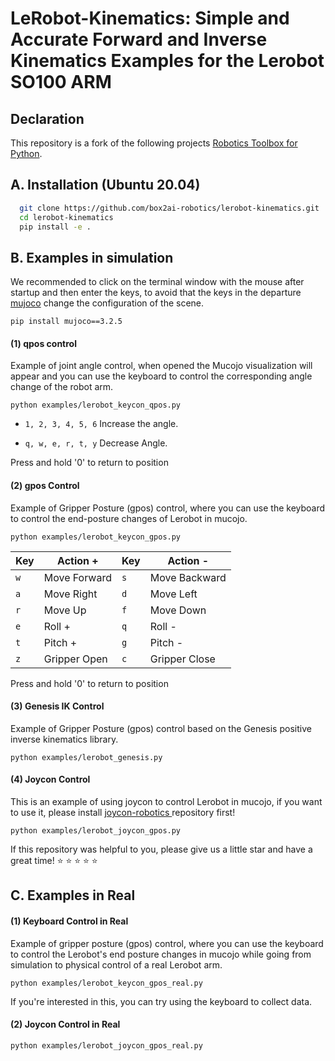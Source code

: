 
# LeRobot-Kinematics: Simple and Accurate Forward and Inverse Kinematics Examples for the Lerobot SO100 ARM

## Declaration

This repository is a fork of the following projects [Robotics Toolbox for Python](https://github.com/petercorke/robotics-toolbox-python).

## A. Installation (Ubuntu 20.04)

```bash
  git clone https://github.com/box2ai-robotics/lerobot-kinematics.git
  cd lerobot-kinematics
  pip install -e .
```

## B. Examples in simulation

We recommended to click on the terminal window with the mouse after startup and then enter the keys, to avoid that the keys in the departure [mujoco](https://github.com/google-deepmind/mujoco) change the configuration of the scene.

```shell
pip install mujoco==3.2.5
```

#### (1) qpos control

Example of joint angle control, when opened the Mucojo visualization will appear and you can use the keyboard to control the corresponding angle change of the robot arm.

```shell
python examples/lerobot_keycon_qpos.py
```

- ``1, 2, 3, 4, 5, 6`` Increase the angle.

- ``q, w, e, r, t, y`` Decrease Angle.

Press and hold '0' to return to position


#### (2) gpos Control

Example of Gripper Posture (gpos) control, where you can use the keyboard to control the end-posture changes of Lerobot in mucojo.

```shell
python examples/lerobot_keycon_gpos.py
```

| Key | Action +            | Key | Action -            |
|-----|---------------------|-----|---------------------|
| `w` | Move Forward        | `s` | Move Backward       |
| `a` | Move Right          | `d` | Move Left           |
| `r` | Move Up             | `f` | Move Down           |
| `e` | Roll +              | `q` | Roll -              |
| `t` | Pitch +             | `g` | Pitch -             |
| `z` | Gripper Open        | `c` | Gripper Close       |

Press and hold '0' to return to position


#### (3) Genesis IK Control

Example of Gripper Posture (gpos) control based on the Genesis positive inverse kinematics library.

```shell
python examples/lerobot_genesis.py
```

#### (4) Joycon Control

This is an example of using joycon to control Lerobot in mucojo, if you want to use it, please install [joycon-robotics
](https://github.com/box2ai-robotics/joycon-robotics) repository first!

```shell
python examples/lerobot_joycon_gpos.py
```

If this repository was helpful to you, please give us a little star and have a great time! ⭐ ⭐ ⭐ ⭐ ⭐

## C. Examples in Real

#### (1) Keyboard Control in Real

Example of gripper posture (gpos) control, where you can use the keyboard to control the Lerobot's end posture changes in mucojo while going from simulation to physical control of a real Lerobot arm.

```shell
python examples/lerobot_keycon_gpos_real.py
```

If you're interested in this, you can try using the keyboard to collect data.

#### (2) Joycon Control in Real

```shell
python examples/lerobot_joycon_gpos_real.py
```
